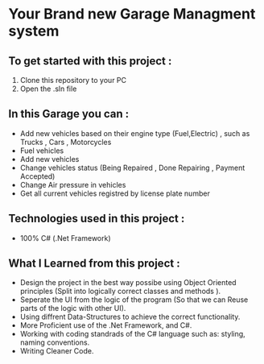 # Your Brand new Garage Managment system 

## To get started with this project : 

1. Clone this repository to your PC 
2. Open the .sln file 

## In this Garage you can : 

- Add new vehicles based on their engine type (Fuel,Electric) , such as Trucks , Cars , Motorcycles 
- Fuel vehicles 
- Add new vehicles
- Change vehicles status (Being Repaired , Done Repairing , Payment Accepted)
- Change Air pressure in vehicles
- Get all current vehicles registred by license plate number 

## Technologies used in this project : 

- 100% C# (.Net Framework) 

## What I Learned from this project : 

- Design the project in the best way possibe using Object Oriented principles (Split into logically correct classes and methods ).
- Seperate the UI from the logic of the program (So that we can Reuse parts of the logic with other UI).
- Using diffrent Data-Structures to achieve the correct functionality.
- More Proficient use of the .Net Framework, and C#. 
- Working with coding standrads of the C# language such as: styling, naming conventions.
- Writing Cleaner Code.